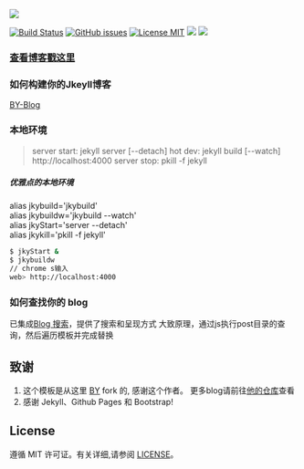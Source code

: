 

![](https://raw.githubusercontent.com/tanliner/tanliner.github.io/master/img/readme_preview.png)

[![Build Status](https://travis-ci.org/tanliner/tanliner.github.io.svg?branch=master)](https://travis-ci.org/tanliner/tanliner.github.io/)
[![GitHub issues](https://img.shields.io/github/issues/tanliner/tanliner.github.io.svg?style=flat)](https://github.com/tanliner/tanliner.github.io/issues)
[![License MIT](https://img.shields.io/badge/license-MIT-blue.svg?style=flat)](https://github.com/home-assistant/home-assistant-iOS/blob/master/LICENSE)
[![](https://img.shields.io/github/stars/tanliner/tanliner.github.io.svg?style=social&label=Star)](https://github.com/tanliner/tanliner.github.io)
[![](https://img.shields.io/github/forks/tanliner/tanliner.github.io.svg?style=social&label=Fork)](https://github.com/tanliner/tanliner.github.io)

>
### [查看博客戳这里](http://tanliner.github.io)

### 如何构建你的Jkeyll博客
[BY-Blog](https://github.com/qiubaiying/qiubaiying.github.io)

### 本地环境
> server start: jekyll server [--detach]
> hot dev: jekyll build [--watch]
> http://localhost:4000
> server stop: pkill -f jekyll


##### 优雅点的本地环境
alias jkybuild='jkybuild'<br/>
alias jkybuildw='jkybuild --watch'<br/>
alias jkyStart='server --detach'<br/>
alias jkykill='pkill -f jekyll'<br/>

```bash
$ jkyStart &
$ jkybuildw
// chrome s输入
web> http://localhost:4000
```

### 如何查找你的 blog
已集成[Blog 搜索](https://github.com/christian-fei/Simple-Jekyll-Search)，提供了搜索和呈现方式
大致原理，通过js执行post目录的查询，然后遍历模板并完成替换


## 致谢

1. 这个模板是从这里 [BY](https://github.com/qiubaiying/qiubaiying.github.io) fork 的, 感谢这个作者。 更多blog请前往[他的仓库](https://github.com/qiubaiying/)查看
2. 感谢 Jekyll、Github Pages 和 Bootstrap!

## License

遵循 MIT 许可证。有关详细,请参阅 [LICENSE](https://github.com/tanliner/tanliner.github.io/blob/master/LICENSE)。

